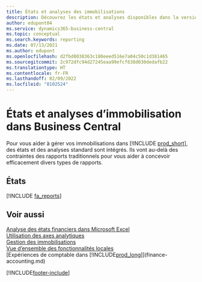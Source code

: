 ```yaml
---
title: États et analyses des immobilisations
description: Découvrez les états et analyses disponibles dans la version standard de Business Central afin que vous puissiez suivre vos immobilisations.
author: edupont04
ms.service: dynamics365-business-central
ms.topic: conceptual
ms.search.keywords: reporting
ms.date: 07/13/2021
ms.author: edupont
ms.openlocfilehash: d2fbd8038363c180eeed516e7a04c50c1d381465
ms.sourcegitcommit: 2c972dfc94d27245eaa99efcf638d030dedafb22
ms.translationtype: HT
ms.contentlocale: fr-FR
ms.lasthandoff: 02/09/2022
ms.locfileid: "8102524"
---
```

# <a name="fixed-assets-reports-and-analytics-in-business-central"></a>États et analyses d’immobilisation dans Business Central

Pour vous aider à gérer vos immobilisations dans [!INCLUDE [prod_short](includes/prod_short.md)], des états et des analyses standard sont intégrés. Ils vont au-delà des contraintes des rapports traditionnels pour vous aider à concevoir efficacement divers types de rapports.  

## <a name="reports"></a>États
[!INCLUDE [fa_reports](includes/fa-reports-include.md)]


## <a name="see-also"></a>Voir aussi

[Analyse des états financiers dans Microsoft Excel](finance-analyze-excel.md)  
[Utilisation des axes analytiques](finance-dimensions.md)  
[Gestion des immobilisations](fa-manage.md)  
[Vue d’ensemble des fonctionnalités locales](about-localization.md)  
[Expériences de comptable dans [!INCLUDE[prod_long](includes/prod_long.md)]](finance-accounting.md)  


[!INCLUDE[footer-include](includes/footer-banner.md)]
